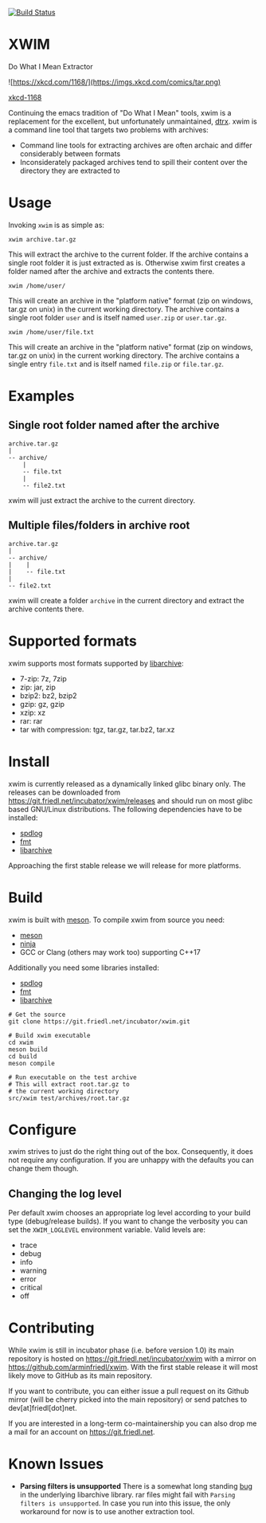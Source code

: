 [![Build Status](https://drone.friedl.net/api/badges/incubator/xwim/status.svg)](https://drone.friedl.net/incubator/xwim)

# XWIM
Do What I Mean Extractor

![https://xkcd.com/1168/](https://imgs.xkcd.com/comics/tar.png)

[xkcd-1168](https://xkcd.com/1168/)

Continuing the emacs tradition of "Do What I Mean" tools, xwim is a replacement
for the excellent, but unfortunately unmaintained,
[dtrx](https://github.com/brettcs/dtrx). xwim is a command line tool that
targets two problems with archives:

- Command line tools for extracting archives are often archaic and differ
considerably between formats
- Inconsiderately packaged archives tend to spill their content over the
directory they are extracted to

# Usage
Invoking `xwim` is as simple as:

```shell
xwim archive.tar.gz
```

This will extract the archive to the current folder. If the archive contains a
single root folder it is just extracted as is. Otherwise xwim first creates a
folder named after the archive and extracts the contents there.


```shell
xwim /home/user/
```

This will create an archive in the "platform native" format (zip on windows,
tar.gz on unix) in the current working directory. The archive contains a single
root folder `user` and is itself named `user.zip` or `user.tar.gz`.

```shell
xwim /home/user/file.txt
```

This will create an archive in the "platform native" format (zip on windows,
tar.gz on unix) in the current working directory. The archive contains a single
entry `file.txt` and is itself named `file.zip` or `file.tar.gz`.

# Examples

## Single root folder named after the archive

```
archive.tar.gz
|
-- archive/
    |
    -- file.txt
    |
    -- file2.txt
```

xwim will just extract the archive to the current directory.

## Multiple files/folders in archive root

```
archive.tar.gz
|
-- archive/
|    |
|    -- file.txt
| 
-- file2.txt
```

xwim will create a folder `archive` in the current directory and extract the
archive contents there.

# Supported formats
xwim supports most formats supported by [libarchive](https://libarchive.org/):

- 7-zip: 7z, 7zip
- zip: jar, zip 
- bzip2: bz2, bzip2
- gzip: gz, gzip
- xzip: xz
- rar: rar
- tar with compression: tgz, tar.gz, tar.bz2, tar.xz

# Install
xwim is currently released as a dynamically linked glibc binary only. The
releases can be downloaded from https://git.friedl.net/incubator/xwim/releases
and should run on most glibc based GNU/Linux distributions. The following
dependencies have to be installed:
- [spdlog](https://github.com/gabime/spdlog)
- [fmt](https://github.com/fmtlib/fmt)
- [libarchive](https://github.com/libarchive/libarchive)

Approaching the first stable release we will release for more platforms.

# Build
xwim is built with [meson](https://mesonbuild.com/). To compile xwim from source
you need:
- [meson](https://mesonbuild.com/)
- [ninja](https://ninja-build.org/)
- GCC or Clang (others may work too) supporting C++17

Additionally you need some libraries installed:
- [spdlog](https://github.com/gabime/spdlog)
- [fmt](https://github.com/fmtlib/fmt)
- [libarchive](https://github.com/libarchive/libarchive)


``` shell
# Get the source
git clone https://git.friedl.net/incubator/xwim.git

# Build xwim executable
cd xwim
meson build
cd build
meson compile

# Run executable on the test archive
# This will extract root.tar.gz to 
# the current working directory
src/xwim test/archives/root.tar.gz
```

# Configure
xwim strives to just do the right thing out of the box. Consequently, it does
not require any configuration. If you are unhappy with the defaults you can
change them though.

## Changing the log level
Per default xwim chooses an appropriate log level according to your build type
(debug/release builds). If you want to change the verbosity you can set the
`XWIM_LOGLEVEL` environment variable. Valid levels are:
- trace
- debug
- info
- warning
- error
- critical
- off

# Contributing
While xwim is still in incubator phase (i.e. before version 1.0) its main
repository is hosted on https://git.friedl.net/incubator/xwim with a mirror on
https://github.com/arminfriedl/xwim. With the first stable release it will most
likely move to GitHub as its main repository.

If you want to contribute, you can either issue a pull request on its Github
mirror (will be cherry picked into the main repository) or send patches to
dev[at]friedl[dot]net.

If you are interested in a long-term co-maintainership you can also drop me a
mail for an account on https://git.friedl.net.

# Known Issues

- <strong>Parsing filters is unsupported</strong> 
  There is a somewhat long standing
  [bug](https://github.com/libarchive/libarchive/issues/373) in the underlying
  libarchive library. rar files might fail with `Parsing filters is
  unsupported`. In case you run into this issue, the only workaround for now is
  to use another extraction tool.
